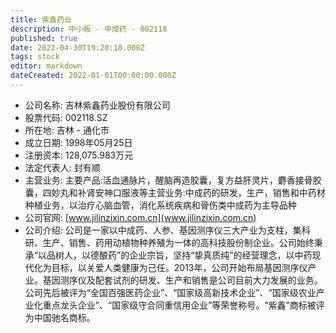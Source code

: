 ```yaml
---
title: 紫鑫药业
description: 中小板 - 中成药 - 002118
published: true
date: 2022-04-30T19:20:10.000Z
tags: stock
editor: markdown
dateCreated: 2022-01-01T00:00:00.000Z
---
```


- 公司名称: 吉林紫鑫药业股份有限公司
- 股票代码: 002118.SZ
- 所在地: 吉林 - 通化市
- 成立日期: 1998年05月25日
- 注册资本: 128,075.983万元
- 法定代表人: 封有顺
- 主营业务: 主要产品:活血通脉片，醒脑再造胶囊，复方益肝灵片，麝香接骨胶囊，四妙丸和补肾安神口服液等主营业务:中成药的研发，生产，销售和中药材种植业务，以治疗心脑血管，消化系统疾病和骨伤类中成药为主导品种
- 公司官网: [www.jilinzixin.com.cn](www.jilinzixin.com.cn)
- 公司介绍: 公司是一家以中成药、人参、基因测序仪三大产业为支柱，集科研、生产、销售、药用动植物种养殖为一体的高科技股份制企业。公司始终秉承“以品树人，以德酿药”的企业宗旨，坚持“挚真质纯”的经营理念，以中药现代化为目标，以关爱人类健康为己任。2013年，公司开始布局基因测序仪产业。基因测序仪及配套试剂的研发、生产和销售是公司目前大力发展的业务。公司先后被评为“全国百强医药企业”、“国家级高新技术企业”、“国家级农业产业化重点龙头企业”、“国家级守合同重信用企业”等荣誉称号。“紫鑫”商标被评为中国驰名商标。


